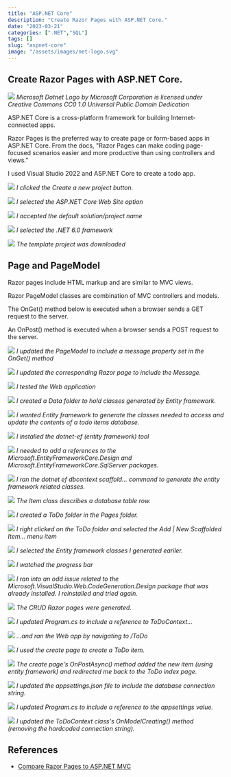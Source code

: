```yaml
---
title: "ASP.NET Core"
description: "Create Razor Pages with ASP.NET Core."
date: "2023-03-21"
categories: [".NET","SQL"]
tags: []
slug: "aspnet-core"
image: "/assets/images/net-logo.svg"
---
```


## Create Razor Pages with ASP.NET Core.

![](/assets/images/aspnet-core/net-logo.svg)
*Microsoft Dotnet Logo by Microsoft Corporation is licensed under Creative Commons CC0 1.0 Universal Public Domain Dedication*


ASP.NET Core is a cross-platform framework for building Internet-connected apps.

Razor Pages is the preferred way to create page or form-based apps in ASP.NET Core. From the docs, "Razor Pages can make coding page-focused scenarios easier and more productive than using controllers and views."

I used Visual Studio 2022 and ASP.NET Core to create a todo app.

![](/assets/images/aspnet-core/capturec-02-1010x674.png)
*I clicked the Create a new project button.*

![](/assets/images/aspnet-core/capturec-03-1014x676.png)
*I selected the ASP.NET Core Web Site option*

![](/assets/images/aspnet-core/capturec-04-1013x679.png)
*I accepted the default solution/project name*

![](/assets/images/aspnet-core/capturec-05-1015x675.png)
*I selected the .NET 6.0 framework*

![](/assets/images/aspnet-core/capturec-06-1366x660.png)
*The template project was downloaded*


## Page and PageModel

Razor pages include HTML markup and are similar to MVC views.

Razor PageModel classes are combination of MVC controllers and models. 

The OnGet() method below is executed when a browser sends a GET request to the server.

An OnPost() method is executed when a browser sends a POST request to the server.

![](/assets/images/aspnet-core/capturec-08-689x490.png)
*I updated the PageModel to include a message property set in the OnGet() method*

![](/assets/images/aspnet-core/capturec-09-963x233.png)
*I updated the corresponding Razor page to include the Message.*

![](/assets/images/aspnet-core/capturec-10-1357x635.png)
*I tested the Web application*

![](/assets/images/aspnet-core/capturec-11-353x40.png)
*I created a Data folder to hold classes generated by Entity framework.*

![](/assets/images/aspnet-core/capturec-15-1008x468.png)
*I wanted Entity framework to generate the classes needed to access and update the contents of a todo items database.*

![](/assets/images/aspnet-core/capturec-16-1357x262.png)
*I installed the dotnet-ef (entity framework) tool*

![](/assets/images/aspnet-core/capturec-17-1352x271.png)
*I needed to add a references to the Microsoft.EntityFrameworkCore.Design and Microsoft.EntityFrameworkCore.SqlServer packages.*

![](/assets/images/aspnet-core/capturec-19-1366x663.png)
*I ran the dotnet ef dbcontext scaffold... command to generate the entity framework related classes.*

![](/assets/images/aspnet-core/capturec-20-1366x663.png)
*The Item class describes a database table row.*

![](/assets/images/aspnet-core/capturec-22-363x44.png)
*I created a ToDo folder in the Pages folder.*

![](/assets/images/aspnet-core/capturec-23-828x721.png)
*I right clicked on the ToDo folder and selected the Add | New Scaffolded Item... menu item*

![](/assets/images/aspnet-core/capturec-25-656x442.png)
*I selected the Entity framework classes I generated eariler.*

![](/assets/images/aspnet-core/capturec-26-468x137.png)
*I watched the progress bar*

![](/assets/images/aspnet-core/capturec-27-408x200.png)
*I ran into an odd issue related to the Microsoft.VisualStudio.Web.CodeGeneration.Design package that was already installed. I reinstalled and tried again.*

![](/assets/images/aspnet-core/capturec-28-1366x658.png)
*The CRUD Razor pages were generated.*

![](/assets/images/aspnet-core/capturec-29-1330x436.png)
*I updated Program.cs to include a reference to ToDoContext...*

![](/assets/images/aspnet-core/capturec-30-1364x317.png)
*...and ran the Web app by navigating to /ToDo*

![](/assets/images/aspnet-core/capturec-31-1366x417.png)
*I used the create page to create a ToDo item.*

![](/assets/images/aspnet-core/capturec-32-1366x363.png)
*The create page's OnPostAsync() method added the new item (using entity framework) and redirected me back to the ToDo index page.*

![](/assets/images/aspnet-core/capturec-33-1362x308.png)
*I updated the appsettings.json file to include the database connection string.*

![](/assets/images/aspnet-core/capturec-34-1366x514.png)
*I updated Program.cs to include a reference to the appsettings value.*

![](/assets/images/aspnet-core/capturec-35-1361x516.png)
*I updated the ToDoContext class's OnModelCreating() method (removing the hardcoded connection string).*

## References

- [Compare Razor Pages to ASP.NET MVC](https://learn.microsoft.com/en-us/aspnet/mvc/overview/getting-started/introduction/getting-started)